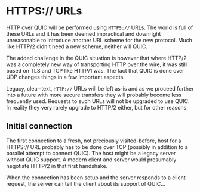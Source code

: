 # HTTPS:// URLs

HTTP over QUIC will be performed using `HTTPS://` URLs. The world is full of
these URLs and it has been deemed impractical and downright unreasonable to
introduce another URL scheme for the new protocol. Much like HTTP/2 didn't
need a new scheme, neither will QUIC.

The added challenge in the QUIC situation is however that where HTTP/2 was a
completely new way of transporting HTTP over the wire, it was still based on
TLS and TCP like HTTP/1 was. The fact that QUIC is done over UDP changes
things in a few important aspects.

Legacy, clear-text, `HTTP://` URLs will be left as-is and as we proceed
further into a future with more secure transfers they will probably become
less frequently used. Requests to such URLs will not be upgraded to use
QUIC. In reality they very rarely upgrade to HTTP/2 either, but for other
reasons.

## Initial connection

The first connection to a fresh, not preciously visited-before, host for a
HTTPS:// URL probably has to be done over TCP (possibly in addition to a
parallel attempt to connect QUIC). The host might be a legacy server without
QUIC support. A modern client and server would presumably negotiate HTTP/2 in
that first handshake.

When the connection has been setup and the server responds to a client
request, the server can tell the client about its support of QUIC...

